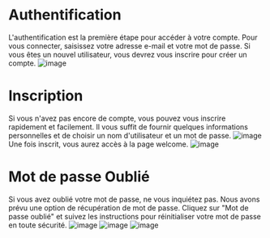 # Authentification
L'authentification est la première étape pour accéder à votre compte. Pour vous connecter, saisissez votre adresse e-mail et votre mot de passe. Si vous êtes un nouvel utilisateur, vous devrez vous inscrire pour créer un compte.
![image](https://github.com/karimaZr/session/assets/128175856/401cc47b-5550-4be4-b291-c8bbd9e26b76)
# Inscription
Si vous n'avez pas encore de compte, vous pouvez vous inscrire rapidement et facilement. Il vous suffit de fournir quelques informations personnelles et de choisir un nom d'utilisateur et un mot de passe. 
![image](https://github.com/karimaZr/session/assets/128175856/59e3f7c8-28a2-461e-be46-c2bf29742b68)
Une fois inscrit, vous aurez accès à la page welcome.
![image](https://github.com/karimaZr/session/assets/128175856/ccf4d52a-1a9b-4591-a5f5-273a179cd607)
# Mot de passe Oublié
Si vous avez oublié votre mot de passe, ne vous inquiétez pas. Nous avons prévu une option de récupération de mot de passe. Cliquez sur "Mot de passe oublié" et suivez les instructions pour réinitialiser votre mot de passe en toute sécurité.
![image](https://github.com/karimaZr/session/assets/128175856/f581b530-1857-444d-9b3e-909bcf50b4b1)
![image](https://github.com/karimaZr/session/assets/128175856/698eccf0-b09b-46a8-8769-93b36690e0f6)
![image](https://github.com/karimaZr/session/assets/128175856/d9853d59-baaf-44d0-8241-488bb0855b00)






 
